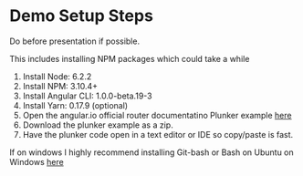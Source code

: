 # Demo Setup Steps 
Do before presentation if possible. 

This includes installing NPM packages which could take a while

1. Install Node:        6.2.2 
2. Install NPM:         3.10.4+
3. Install Angular CLI: 1.0.0-beta.19-3
4. Install Yarn:        0.17.9 (optional)
5. Open the angular.io official router documentatino Plunker example [here](https://angular.io/resources/live-examples/router/ts/plnkr.html)
6. Download the plunker example as a zip.
7. Have the plunker code open in a text editor or IDE so copy/paste is fast.


If on windows I highly recommend installing Git-bash or Bash on Ubuntu on Windows [here](https://msdn.microsoft.com/en-us/commandline/wsl/install_guide) 
